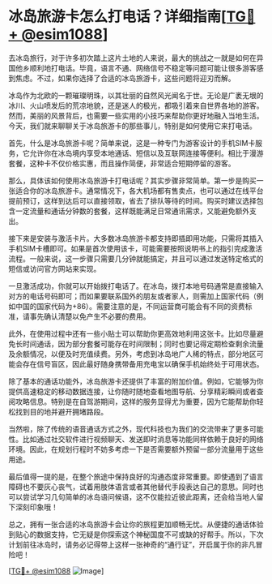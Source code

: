 # 冰岛旅游卡怎么打电话？详细指南[[TG💪+ @esim1088](https://t.me/s/esim1088)]

去冰岛旅行，对于许多初次踏上这片土地的人来说，最大的挑战之一就是如何在异国他乡顺利地打电话。毕竟，语言不通、网络信号不稳定等问题可能让很多游客感到焦虑。不过，如果你选择了合适的冰岛旅游卡，这些问题将迎刃而解。

冰岛作为北欧的一颗璀璨明珠，以其壮丽的自然风光闻名于世。无论是广袤无垠的冰川、火山喷发后的荒凉地貌，还是迷人的极光，都吸引着来自世界各地的游客。然而，美丽的风景背后，也需要一些实用的小技巧来帮助你更好地融入当地生活。今天，我们就来聊聊关于冰岛旅游卡的那些事儿，特别是如何使用它来打电话。

首先，什么是冰岛旅游卡呢？简单来说，这是一种专门为游客设计的手机SIM卡服务，它允许你在冰岛境内享受本地通话、短信以及互联网连接等便利。相比于漫游套餐，这种卡不仅价格实惠，而且操作简便，非常适合短期停留的游客。

那么，具体该如何使用冰岛旅游卡打电话呢？其实步骤非常简单。第一步是购买一张适合你的冰岛旅游卡。通常情况下，各大机场都有售卖点，也可以通过在线平台提前预订，这样到达后可以直接领取，省去了排队等待的时间。购买时建议选择包含一定流量和通话分钟数的套餐，这样既能满足日常通讯需求，又能避免额外支出。

接下来是安装与激活卡片。大多数冰岛旅游卡都支持即插即用功能，只需将其插入手机SIM卡槽即可。如果是首次使用该卡，可能需要按照说明书上的指引完成激活流程。一般来说，这一步骤只需要几分钟就能搞定，并且可以通过发送特定格式的短信或访问官方网站来实现。

一旦激活成功，你就可以开始拨打电话了。在冰岛，拨打本地号码通常是直接输入对方的电话号码即可；而如果要联系国外的朋友或者家人，则需加上国家代码（例如中国的国家代码为+86）。需要注意的是，不同运营商可能会有不同的资费标准，请事先确认清楚以免产生不必要的费用。

此外，在使用过程中还有一些小贴士可以帮助你更高效地利用这张卡。比如尽量避免长时间通话，因为部分套餐可能存在时间限制；同时也要记得定期检查剩余流量及余额情况，以便及时充值续费。另外，考虑到冰岛地广人稀的特点，部分地区可能会存在信号盲区，因此最好随身携带备用充电宝以确保手机始终处于可用状态。

除了基本的通话功能外，冰岛旅游卡还提供了丰富的附加价值。例如，它能够为你提供高速稳定的移动数据连接，让你随时随地查看地图导航、分享精彩瞬间或者查阅攻略信息。特别是在自驾游期间，这样的服务显得尤为重要，因为它能帮助你轻松找到目的地并避开拥堵路段。

当然啦，除了传统的语音通话方式之外，现代科技也为我们的交流带来了更多可能性。比如通过社交软件进行视频聊天、发送即时消息等功能同样依赖于良好的网络环境。因此，在规划行程时不妨多考虑一下是否需要额外预留一部分流量用于这些用途。

最后值得一提的是，在整个旅途中保持良好的沟通态度非常重要。即使遇到了语言障碍也不要灰心丧气，试着用肢体语言或者其他替代手段表达自己的意思。同时也可以尝试学习几句简单的冰岛语问候语，这不仅能拉近彼此距离，还会给当地人留下深刻印象哦！

总之，拥有一张合适的冰岛旅游卡会让你的旅程更加顺畅无忧。从便捷的通话体验到贴心的数据支持，它无疑是你探索这个神秘国度不可或缺的好帮手。所以，下次计划前往冰岛时，请务必记得带上这样一张神奇的“通行证”，开启属于你的非凡冒险吧！

[[TG💪+ @esim1088](https://t.me/s/esim1088) ![Image](https://i.postimg.cc/4NQfJmqS/Snipaste-2025-05-13-00-14-12.png)]